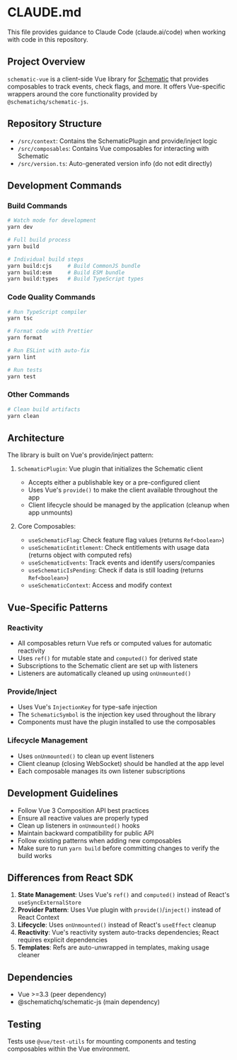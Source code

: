 # CLAUDE.md

This file provides guidance to Claude Code (claude.ai/code) when working with code in this repository.

## Project Overview

`schematic-vue` is a client-side Vue library for [Schematic](https://schematichq.com) that provides composables to track events, check flags, and more. It offers Vue-specific wrappers around the core functionality provided by `@schematichq/schematic-js`.

## Repository Structure

- `/src/context`: Contains the SchematicPlugin and provide/inject logic
- `/src/composables`: Contains Vue composables for interacting with Schematic
- `/src/version.ts`: Auto-generated version info (do not edit directly)

## Development Commands

### Build Commands

```bash
# Watch mode for development
yarn dev

# Full build process
yarn build

# Individual build steps
yarn build:cjs     # Build CommonJS bundle
yarn build:esm     # Build ESM bundle 
yarn build:types   # Build TypeScript types
```

### Code Quality Commands

```bash
# Run TypeScript compiler
yarn tsc

# Format code with Prettier
yarn format

# Run ESLint with auto-fix
yarn lint

# Run tests
yarn test
```

### Other Commands

```bash
# Clean build artifacts
yarn clean
```

## Architecture

The library is built on Vue's provide/inject pattern:

1. `SchematicPlugin`: Vue plugin that initializes the Schematic client
   - Accepts either a publishable key or a pre-configured client
   - Uses Vue's `provide()` to make the client available throughout the app
   - Client lifecycle should be managed by the application (cleanup when app unmounts)

2. Core Composables:
   - `useSchematicFlag`: Check feature flag values (returns `Ref<boolean>`)
   - `useSchematicEntitlement`: Check entitlements with usage data (returns object with computed refs)
   - `useSchematicEvents`: Track events and identify users/companies
   - `useSchematicIsPending`: Check if data is still loading (returns `Ref<boolean>`)
   - `useSchematicContext`: Access and modify context

## Vue-Specific Patterns

### Reactivity

- All composables return Vue refs or computed values for automatic reactivity
- Uses `ref()` for mutable state and `computed()` for derived state
- Subscriptions to the Schematic client are set up with listeners
- Listeners are automatically cleaned up using `onUnmounted()`

### Provide/Inject

- Uses Vue's `InjectionKey` for type-safe injection
- The `SchematicSymbol` is the injection key used throughout the library
- Components must have the plugin installed to use the composables

### Lifecycle Management

- Uses `onUnmounted()` to clean up event listeners
- Client cleanup (closing WebSocket) should be handled at the app level
- Each composable manages its own listener subscriptions

## Development Guidelines

- Follow Vue 3 Composition API best practices
- Ensure all reactive values are properly typed
- Clean up listeners in `onUnmounted()` hooks
- Maintain backward compatibility for public API
- Follow existing patterns when adding new composables
- Make sure to run `yarn build` before committing changes to verify the build works

## Differences from React SDK

1. **State Management**: Uses Vue's `ref()` and `computed()` instead of React's `useSyncExternalStore`
2. **Provider Pattern**: Uses Vue plugin with `provide()`/`inject()` instead of React Context
3. **Lifecycle**: Uses `onUnmounted()` instead of React's `useEffect` cleanup
4. **Reactivity**: Vue's reactivity system auto-tracks dependencies; React requires explicit dependencies
5. **Templates**: Refs are auto-unwrapped in templates, making usage cleaner

## Dependencies

- Vue >=3.3 (peer dependency)
- @schematichq/schematic-js (main dependency)

## Testing

Tests use `@vue/test-utils` for mounting components and testing composables within the Vue environment.

